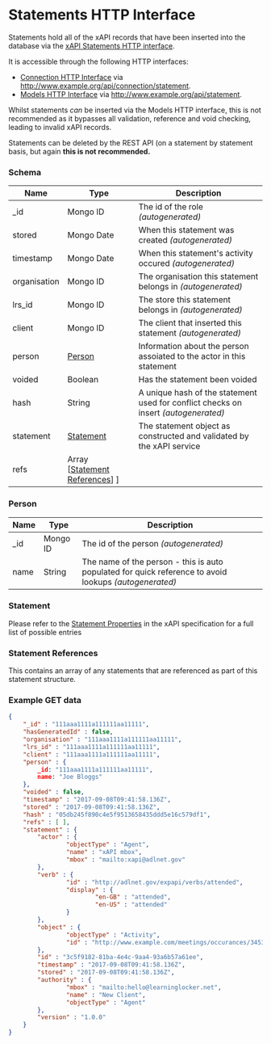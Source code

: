 ---
---

# Statements HTTP Interface

Statements hold all of the xAPI records that have been inserted into the database via the [xAPI Statements HTTP interface](../http-xapi-statements).

It is accessible through the following HTTP interfaces:

- [Connection HTTP Interface](../http-connection) via http://www.example.org/api/connection/statement.
- [Models HTTP Interface](../http-models) via http://www.example.org/api/statement.

Whilst statements _can_ be inserted via the Models HTTP interface, this is not recommended as it bypasses all validation, reference and void checking, leading to invalid xAPI records.

Statements can be deleted by the REST API (on a statement by statement basis, but again **this is not recommended.**

### Schema

Name | Type | Description
--- | --- | ---
_id | Mongo ID | The id of the role _(autogenerated)_
stored | Mongo Date | When this statement was created _(autogenerated)_
timestamp | Mongo Date | When this statement's activity occured _(autogenerated)_
organisation | Mongo ID | The organisation this statement belongs in _(autogenerated)_
lrs_id | Mongo ID | The store this statement belongs in _(autogenerated)_
client | Mongo ID | The client that inserted this statement _(autogenerated)_
person | [Person](#person) | Information about the person assoiated to the actor in this statement
voided | Boolean |  Has the statement been voided
hash | String | A unique hash of the statement used for conflict checks on insert _(autogenerated)_
statement | [Statement](#statement) | The statement object as constructed and validated by the xAPI service
refs | Array  [[Statement References](#statement-references)] ]

### Person

Name | Type | Description
--- | --- | ---
_id | Mongo ID | The id of the person _(autogenerated)_
name | String | The name of the person - this is auto populated for quick reference to avoid lookups _(autogenerated)_

### Statement

Please refer to the [Statement Properties](https://github.com/adlnet/xAPI-Spec/blob/master/xAPI-Data.md#24-statement-properties) in the xAPI specification for a full list of possible entries 

### Statement References

This contains an array of any statements that are referenced as part of this statement structure.

### Example GET data
```json
{
    "_id" : "111aaa1111a111111aa11111",
    "hasGeneratedId" : false,
    "organisation" : "111aaa1111a111111aa11111",
    "lrs_id" : "111aaa1111a111111aa11111",
    "client" : "111aaa1111a111111aa11111",
    "person" : {
        _id: "111aaa1111a111111aa11111",
        name: "Joe Bloggs"
    },
    "voided" : false,
    "timestamp" : "2017-09-08T09:41:58.136Z",
    "stored" : "2017-09-08T09:41:58.136Z",
    "hash" : "05db245f890c4e5f9513658435ddd5e16c579df1",
    "refs" : [ ],
    "statement" : {
        "actor" : {
                "objectType" : "Agent",
                "name" : "xAPI mbox",
                "mbox" : "mailto:xapi@adlnet.gov"
        },
        "verb" : {
                "id" : "http://adlnet.gov/expapi/verbs/attended",
                "display" : {
                        "en-GB" : "attended",
                        "en-US" : "attended"
                }
        },
        "object" : {
                "objectType" : "Activity",
                "id" : "http://www.example.com/meetings/occurances/34534"
        },
        "id" : "3c5f9182-81ba-4e4c-9aa4-93a6b57a61ee",
        "timestamp" : "2017-09-08T09:41:58.136Z",
        "stored" : "2017-09-08T09:41:58.136Z",
        "authority" : {
                "mbox" : "mailto:hello@learninglocker.net",
                "name" : "New Client",
                "objectType" : "Agent"
        },
        "version" : "1.0.0"
    }
}
```
